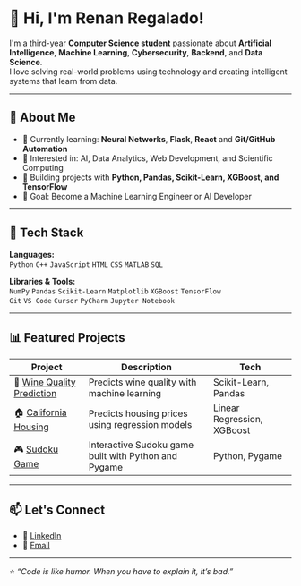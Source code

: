 # 👋 Hi, I'm Renan Regalado!

 I'm a third-year **Computer Science student** passionate about **Artificial Intelligence**, **Machine Learning**, **Cybersecurity**, **Backend**, and **Data Science**.  
 I love solving real-world problems using technology and creating intelligent systems that learn from data.

---

## 🚀 About Me
- 🌱 Currently learning: **Neural Networks**, **Flask**, **React** and **Git/GitHub Automation**
- 🤖 Interested in: AI, Data Analytics, Web Development, and Scientific Computing
- 🧠 Building projects with **Python, Pandas, Scikit-Learn, XGBoost, and TensorFlow**
- 💼 Goal: Become a Machine Learning Engineer or AI Developer

---

## 🧰 Tech Stack

**Languages:**  
`Python` `C++` `JavaScript` `HTML` `CSS` `MATLAB` `SQL`

**Libraries & Tools:**  
`NumPy` `Pandas` `Scikit-Learn` `Matplotlib` `XGBoost` `TensorFlow`  
`Git` `VS Code` `Cursor` `PyCharm` `Jupyter Notebook`

---

## 📊 Featured Projects

| Project | Description | Tech |
|----------|--------------|------|
| 🍷 [Wine Quality Prediction](https://github.com/rregalado1/wine-prediction) | Predicts wine quality with machine learning | Scikit-Learn, Pandas |
| 🏠 [California Housing](https://github.com/rregalado1/california-housing) | Predicts housing prices using regression models | Linear Regression, XGBoost |
| 🎮 [Sudoku Game](https://github.com/rregalado1/sudoku-game) | Interactive Sudoku game built with Python and Pygame | Python, Pygame |


---

## 📫 Let's Connect

- 💼 [LinkedIn]((https://www.linkedin.com/in/ren%C3%A1n-regalado-1260a6258/))
- 📧 [Email](rregalado@ufl.edu)

---

⭐️ *“Code is like humor. When you have to explain it, it’s bad.”*  

